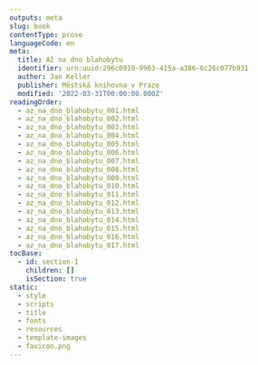 ```yaml
---
outputs: meta
slug: book
contentType: prose
languageCode: en
meta:
  title: Až na dno blahobytu
  identifier: urn:uuid:296c0919-9963-415a-a386-6c26c077b931
  author: Jan Keller
  publisher: Městská knihovna v Praze
  modified: '2022-03-31T00:00:00.000Z'
readingOrder:
  - az_na_dno_blahobytu_001.html
  - az_na_dno_blahobytu_002.html
  - az_na_dno_blahobytu_003.html
  - az_na_dno_blahobytu_004.html
  - az_na_dno_blahobytu_005.html
  - az_na_dno_blahobytu_006.html
  - az_na_dno_blahobytu_007.html
  - az_na_dno_blahobytu_008.html
  - az_na_dno_blahobytu_009.html
  - az_na_dno_blahobytu_010.html
  - az_na_dno_blahobytu_011.html
  - az_na_dno_blahobytu_012.html
  - az_na_dno_blahobytu_013.html
  - az_na_dno_blahobytu_014.html
  - az_na_dno_blahobytu_015.html
  - az_na_dno_blahobytu_016.html
  - az_na_dno_blahobytu_017.html
tocBase:
  - id: section-1
    children: []
    isSection: true
static:
  - style
  - scripts
  - title
  - fonts
  - resources
  - template-images
  - favicon.png
---
```

